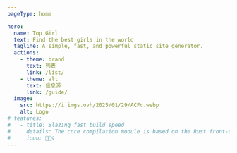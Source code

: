 ```yaml
---
pageType: home

hero:
  name: Top Girl
  text: Find the best girls in the world
  tagline: A simple, fast, and powerful static site generator.
  actions:
    - theme: brand
      text: 列表
      link: /list/
    - theme: alt
      text: 信息源
      link: /guide/
  image:
    src: https://i.imgs.ovh/2025/01/29/ACFc.webp
    alt: Logo
# features:
#   - title: Blazing fast build speed
#     details: The core compilation module is based on the Rust front-end toolchain, providing a more ultimate development experience.
#     icon: 🏃🏻‍♀️
---
```

